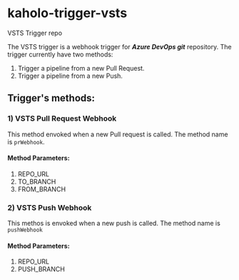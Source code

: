 # kaholo-trigger-vsts
VSTS Trigger repo

The VSTS trigger is a webhook trigger for ***Azure DevOps git*** repository. 
The trigger currently have two methods:
1) Trigger a pipeline from a new Pull Request.
2) Trigger a pipeline from a new Push.

## Trigger's methods:

### 1) VSTS Pull Request Webhook
This method envoked when a new Pull request is called. The method name is `prWebhook`.

#### Method Parameters:
1) REPO_URL
2) TO_BRANCH
3) FROM_BRANCH

### 2) VSTS Push Webhook
This methos is envoked when a new push is called. The method name is `pushWebhook`

#### Method Parameters:
1) REPO_URL
2) PUSH_BRANCH

